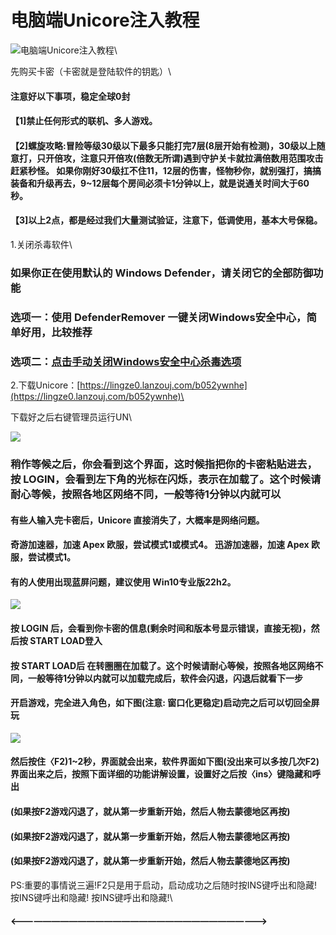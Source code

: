 # 电脑端Unicore注入教程

![](https://tc-cdn.flowus.cn/oss/9967c7e3-3fd5-44a4-ae01-e5e209c2334b/UN.png?time=1723194900\&token=1fab59f9b633eff691ef05aaa1e04fe05e1e99a1dc135111763c58be6040e3e3\&role=sharePaid\&x-oss-process=image/resize,w\_256/quality,q\_80/)电脑端Unicore注入教程\


先购买卡密（卡密就是登陆软件的钥匙）\



#### 注意好以下事项，稳定全球0封 

#### 【1]禁止任何形式的联机、多人游戏。 

#### 【2]螺旋攻略:冒险等级30级以下最多只能打完7层(8层开始有检测)，30级以上随意打，只开倍攻，注意只开倍攻(倍数无所谓)遇到守护关卡就拉满倍数用范围攻击赶紧秒怪。 如果你刚好30级扛不住11，12层的伤害，怪物秒你，就别强打，搞搞装备和升级再去，9\~12层每个房间必须卡1分钟以上，就是说通关时间大于60秒。 

#### 【3]以上2点，都是经过我们大量测试验证，注意下，低调使用，基本大号保稳。 

1.关闭杀毒软件​\



### 如果你正在使用默认的 Windows Defender，请关闭它的全部防御功能 

### 选项一：使用 DefenderRemover 一键关闭Windows安全中心，简单好用，比较推荐​​![](data:image/gif;base64,R0lGODlhAQABAIAAAP///wAAACH5BAEAAAAALAAAAAABAAEAAAICRAEAOw==)​​ 

### 选项二：[点击手动关闭Windows安全中心杀毒选项](https://flowus.cn/share/36f1f591-1240-48c9-a329-83a0a6609079) 

2.下载Unicore​：[https://lingze0.lanzouj.com/b052ywnhe](https://lingze0.lanzouj.com/b052ywnhe)\



下载好之后右键管理员运行UN\



![](https://tc-cdn.flowus.cn/oss/92aa7b03-681e-422e-aac4-2b5580188f59/image.png?time=1723194900\&token=e5b5be2f75e96b2019b42dedb77c7a2d6ec9b0075a733d72e440d1bc4be9fced\&role=sharePaid)

### 稍作等候之后，你会看到这个界面，这时候指把你的卡密粘贴进去，按 LOGIN，会看到左下角的光标在闪烁，表示在加载了。这个时候请耐心等候，按照各地区网络不同，一般等待1分钟以内就可以 

#### 有些人输入完卡密后，Unicore 直接消失了，大概率是网络问题。 

#### 奇游加速器，加速 Apex 欧服，尝试模式1或模式4。 迅游加速器，加速 Apex 欧服，尝试模式1。 

#### 有的人使用出现蓝屏问题，建议使用 Win10专业版22h2。 

![](https://tc-cdn.flowus.cn/oss/b29d2076-5b80-4580-ae22-d570b565171f/image.png?time=1723194900\&token=6e4807725530bf56ef6e2b589c8f72f2a3f053a1b85c7367a1a648c2a55b37f0\&role=sharePaid)

#### 按 LOGIN 后，会看到你卡密的信息(剩余时间和版本号显示错误，直接无视)，然后按 START LOAD登入 

#### 按 START LOAD后 在转圈圈在加载了。这个时候请耐心等候，按照各地区网络不同，一般等待1分钟以内就可以加载完成后，软件会闪退，闪退后就看下一步 

#### 开启游戏，完全进入角色，如下图(注意: 窗口化更稳定)启动完之后可以切回全屏玩 

![](https://tc-cdn.flowus.cn/oss/7baab1ce-9304-41a0-9397-263dda463c8c/image.png?time=1723194900\&token=6c9ffbf674e8b0b68f5c51736f204487b9ee4df1cb163078723052b84ecf11b8\&role=sharePaid)

#### 然后按住〈F2)1\~2秒，界面就会出来，软件界面如下图(没出来可以多按几次F2)界面出来之后，按照下面详细的功能讲解设置，设置好之后按〈ins〉键隐藏和呼出 

#### (如果按F2游戏闪退了，就从第一步重新开始，然后人物去蒙德地区再按) 

#### (如果按F2游戏闪退了，就从第一步重新开始，然后人物去蒙德地区再按) 

#### (如果按F2游戏闪退了，就从第一步重新开始，然后人物去蒙德地区再按) 

PS:重要的事情说三遍!F2只是用于启动，启动成功之后随时按INS键呼出和隐藏!按INS键呼出和隐藏! 按INS键呼出和隐藏!\



#### <——————————————————————————————>
